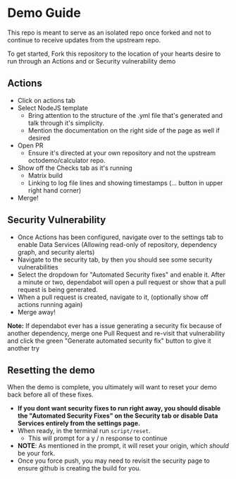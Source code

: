 # Demo Guide
This repo is meant to serve as an isolated repo once forked and not to continue to receive updates from the upstream repo.

To get started, Fork this repository to the location of your hearts desire to run through an Actions and or Security vulnerability demo

## Actions
- Click on actions tab
- Select NodeJS template
  - Bring attention to the structure of the .yml file that's generated and talk through it's simplicity.
  - Mention the documentation on the right side of the page as well if desired
- Open PR
  - Ensure it's directed at your own repository and not the upstream octodemo/calculator repo.
- Show off the Checks tab as it's running
  - Matrix build
  - Linking to log file lines and showing timestamps (... button in upper right hand corner)
- Merge!

## Security Vulnerability
- Once Actions has been configured, navigate over to the settings tab to enable Data Services (Allowing read-only of repository, dependency graph, and security alerts)
- Navigate to the security tab, by then you should see some security vulnerabilities
- Select the dropdown for "Automated Security fixes" and enable it. After a minute or two, dependabot will open a pull request or show that a pull request is being generated.
- When a pull request is created, navigate to it, (optionally show off actions running again)
- Merge away!

**Note:** If dependabot ever has a issue generating a security fix because of another dependency, merge one Pull Request and re-visit that vulnerability and click the green "Generate automated security fix" button to give it another try

## Resetting the demo
When the demo is complete, you ultimately will want to reset your demo back before all of these fixes.

- **If you dont want security fixes to run right away, you should disable the "Automated Security Fixes" on the Security tab or disable Data Services entirely from the settings page.**
- When ready, in the terminal run `script/reset`.
  - This will prompt for a y / n response to continue
- **NOTE**: As mentioned in the prompt, it will reset your origin, which _should_ be your fork.
- Once you force push, you may need to revisit the security page to ensure github is creating the build for you.
